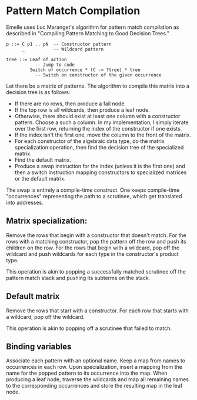 # Pattern Match Compilation

Emelle uses Luc Maranget's algorithm for pattern match compilation as described
in "Compiling Pattern Matching to Good Decision Trees."

    p ::= C p1 .. pN  -- Constructor pattern
          _           -- Wildcard pattern

    tree ::= Leaf of action
               -- Jump to code
             Switch of occurrence * (C -> ?tree) * tree
               -- Switch on constructor of the given occurrence

Let there be a matrix of patterns. The algorithm to compile this matrix into a
decision tree is as follows:

- If there are no rows, then produce a fail node.
- If the top row is all wildcards, then produce a leaf node.
- Otherwise, there should exist at least one column with a constructor pattern.
  Choose a such a column. In my implementation, I simply iterate over the first
  row, returning the index of the constructor if one exists.
- If the index isn't the first one, move the column to the front of the matrix.
- For each constructor of the algebraic data type, do the matrix specialization
  operation, then find the decision tree of the specialized matrix.
- Find the default matrix.
- Produce a swap instruction for the index (unless it is the first one) and then
  a switch instruction mapping constructors to specialized matrices or the
  default matrix.

The swap is entirely a compile-time construct. One keeps compile-time
"occurrences" representing the path to a scrutinee, which get translated into
addresses.

## Matrix specialization:

Remove the rows that begin with a constructor that doesn't match. For the rows
with a matching constructor, pop the pattern off the row and push its children
on the row. For the rows that begin with a wildcard, pop off the wildcard and
push wildcards for each type in the constructor's product type.

This operation is akin to popping a successfully matched scrutinee off the
pattern match stack and pushing its subterms on the stack.

## Default matrix

Remove the rows that start with a constructor. For each row that starts with a
wildcard, pop off the wildcard.

This operation is akin to popping off a scrutinee that failed to match.

## Binding variables

Associate each pattern with an optional name. Keep a map from names to
occurrences in each row. Upon specialization, insert a mapping from the name for
the popped pattern to its occurrence into the map. When producing a leaf node,
traverse the wildcards and map all remaining names to the corresponding
occurrences and store the resulting map in the leaf node.
